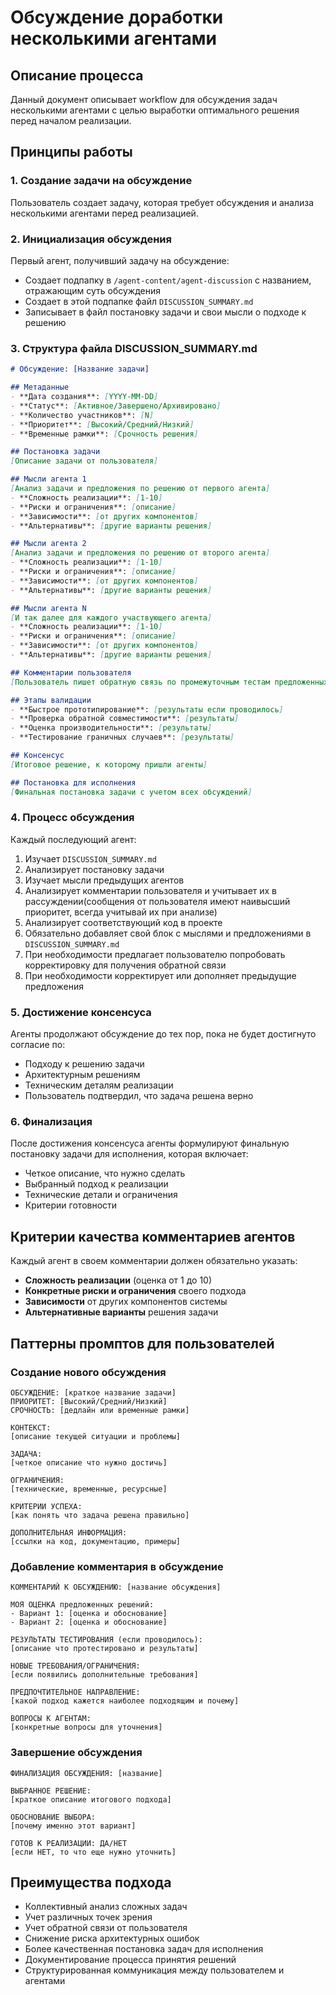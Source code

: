 # Обсуждение доработки несколькими агентами

## Описание процесса

Данный документ описывает workflow для обсуждения задач несколькими агентами с целью выработки оптимального решения перед началом реализации.

## Принципы работы

### 1. Создание задачи на обсуждение

Пользователь создает задачу, которая требует обсуждения и анализа несколькими агентами перед реализацией.

### 2. Инициализация обсуждения

Первый агент, получивший задачу на обсуждение:
- Создает подпапку в `/agent-content/agent-discussion` с названием, отражающим суть обсуждения
- Создает в этой подпапке файл `DISCUSSION_SUMMARY.md`
- Записывает в файл постановку задачи и свои мысли о подходе к решению

### 3. Структура файла DISCUSSION_SUMMARY.md

```markdown
# Обсуждение: [Название задачи]

## Метаданные
- **Дата создания**: [YYYY-MM-DD]
- **Статус**: [Активное/Завершено/Архивировано]
- **Количество участников**: [N]
- **Приоритет**: [Высокий/Средний/Низкий]
- **Временные рамки**: [Срочность решения]

## Постановка задачи
[Описание задачи от пользователя]

## Мысли агента 1
[Анализ задачи и предложения по решению от первого агента]
- **Сложность реализации**: [1-10]
- **Риски и ограничения**: [описание]
- **Зависимости**: [от других компонентов]
- **Альтернативы**: [другие варианты решения]

## Мысли агента 2
[Анализ задачи и предложения по решению от второго агента]
- **Сложность реализации**: [1-10]
- **Риски и ограничения**: [описание]
- **Зависимости**: [от других компонентов]
- **Альтернативы**: [другие варианты решения]

## Мысли агента N
[И так далее для каждого участвующего агента]
- **Сложность реализации**: [1-10]
- **Риски и ограничения**: [описание]
- **Зависимости**: [от других компонентов]
- **Альтернативы**: [другие варианты решения]

## Комментарии пользователя
[Пользователь пишет обратную связь по промежуточным тестам предложенных решений]

## Этапы валидации
- **Быстрое прототипирование**: [результаты если проводилось]
- **Проверка обратной совместимости**: [результаты]
- **Оценка производительности**: [результаты]
- **Тестирование граничных случаев**: [результаты]

## Консенсус
[Итоговое решение, к которому пришли агенты]

## Постановка для исполнения
[Финальная постановка задачи с учетом всех обсуждений]
```

### 4. Процесс обсуждения

Каждый последующий агент:
1. Изучает `DISCUSSION_SUMMARY.md`
2. Анализирует постановку задачи
3. Изучает мысли предыдущих агентов
4. Анализирует комментарии пользователя и учитывает их в рассуждении(сообщения от пользователя имеют наивысший приоритет, всегда учитывай их при анализе)
5. Анализирует соответствующий код в проекте
6. Обязательно добавляет свой блок с мыслями и предложениями в `DISCUSSION_SUMMARY.md`
7. При необходимости предлагает пользователю попробовать корректировку для получения обратной связи
8. При необходимости корректирует или дополняет предыдущие предложения

### 5. Достижение консенсуса

Агенты продолжают обсуждение до тех пор, пока не будет достигнуто согласие по:
- Подходу к решению задачи
- Архитектурным решениям
- Техническим деталям реализации
- Пользователь подтвердил, что задача решена верно

### 6. Финализация

После достижения консенсуса агенты формулируют финальную постановку задачи для исполнения, которая включает:
- Четкое описание, что нужно сделать
- Выбранный подход к реализации
- Технические детали и ограничения
- Критерии готовности

## Критерии качества комментариев агентов

Каждый агент в своем комментарии должен обязательно указать:
- **Сложность реализации** (оценка от 1 до 10)
- **Конкретные риски и ограничения** своего подхода
- **Зависимости** от других компонентов системы
- **Альтернативные варианты** решения задачи

## Паттерны промптов для пользователей

### Создание нового обсуждения
```
ОБСУЖДЕНИЕ: [краткое название задачи]
ПРИОРИТЕТ: [Высокий/Средний/Низкий]
СРОЧНОСТЬ: [дедлайн или временные рамки]

КОНТЕКСТ:
[описание текущей ситуации и проблемы]

ЗАДАЧА:
[четкое описание что нужно достичь]

ОГРАНИЧЕНИЯ:
[технические, временные, ресурсные]

КРИТЕРИИ УСПЕХА:
[как понять что задача решена правильно]

ДОПОЛНИТЕЛЬНАЯ ИНФОРМАЦИЯ:
[ссылки на код, документацию, примеры]
```

### Добавление комментария в обсуждение
```
КОММЕНТАРИЙ К ОБСУЖДЕНИЮ: [название обсуждения]

МОЯ ОЦЕНКА предложенных решений:
- Вариант 1: [оценка и обоснование]
- Вариант 2: [оценка и обоснование]

РЕЗУЛЬТАТЫ ТЕСТИРОВАНИЯ (если проводилось):
[описание что протестировано и результаты]

НОВЫЕ ТРЕБОВАНИЯ/ОГРАНИЧЕНИЯ:
[если появились дополнительные требования]

ПРЕДПОЧТИТЕЛЬНОЕ НАПРАВЛЕНИЕ:
[какой подход кажется наиболее подходящим и почему]

ВОПРОСЫ К АГЕНТАМ:
[конкретные вопросы для уточнения]
```

### Завершение обсуждения
```
ФИНАЛИЗАЦИЯ ОБСУЖДЕНИЯ: [название]

ВЫБРАННОЕ РЕШЕНИЕ:
[краткое описание итогового подхода]

ОБОСНОВАНИЕ ВЫБОРА:
[почему именно этот вариант]

ГОТОВ К РЕАЛИЗАЦИИ: ДА/НЕТ
[если НЕТ, то что еще нужно уточнить]
```

## Преимущества подхода

- Коллективный анализ сложных задач
- Учет различных точек зрения
- Учет обратной связи от пользователя
- Снижение риска архитектурных ошибок
- Более качественная постановка задач для исполнения
- Документирование процесса принятия решений
- Структурированная коммуникация между пользователем и агентами
